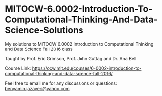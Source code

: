 # MITOCW-6.0002-Introduction-To-Computational-Thinking-And-Data-Science-Solutions
My solutions to MITOCW 6.0002 Introduction to Computational Thinking and Data Science Fall 2016 class

Taught by Prof. Eric Grimson, Prof. John Guttag and Dr. Ana Bell

Course Link: https://ocw.mit.edu/courses/6-0002-introduction-to-computational-thinking-and-data-science-fall-2016/

Feel free to email me for any discussions or questions: benyamin.jazayeri@yahoo.com
